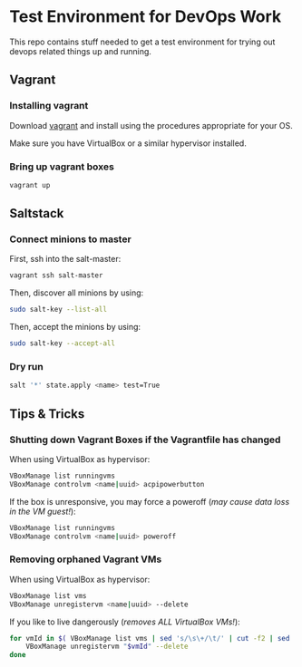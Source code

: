 # Test Environment for DevOps Work

This repo contains stuff needed to get a test environment
for trying out devops related things up and running.

## Vagrant

### Installing vagrant

Download [vagrant](https://www.vagrantup.com/downloads.html) and install using the procedures appropriate for your OS.

Make sure you have VirtualBox or a similar hypervisor installed.

### Bring up vagrant boxes

```bash
vagrant up
```

## Saltstack

### Connect minions to master

First, ssh into the salt-master:

```bash
vagrant ssh salt-master
```

Then, discover all minions by using:

```bash
sudo salt-key --list-all
```

Then, accept the minions by using:

```bash
sudo salt-key --accept-all
```

### Dry run

```bash
salt '*' state.apply <name> test=True
```

## Tips & Tricks

### Shutting down Vagrant Boxes if the Vagrantfile has changed

When using VirtualBox as hypervisor:

```bash
VBoxManage list runningvms
VBoxManage controlvm <name|uuid> acpipowerbutton
```

If the box is unresponsive, you may force a poweroff (_may cause data loss in the VM guest!_):

```bash
VBoxManage list runningvms
VBoxManage controlvm <name|uuid> poweroff
```

### Removing orphaned Vagrant VMs

When using VirtualBox as hypervisor:

```bash
VBoxManage list vms
VBoxManage unregistervm <name|uuid> --delete
```

If you like to live dangerously (_removes ALL VirtualBox VMs!_):

```bash
for vmId in $( VBoxManage list vms | sed 's/\s\+/\t/' | cut -f2 | sed 's/[{}]//g' ); do
	VBoxManage unregistervm "$vmId" --delete
done
```